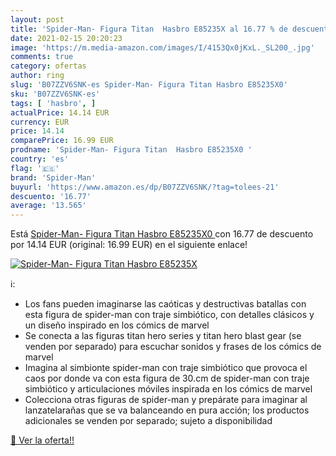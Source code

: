 ```yaml
---
layout: post
title: 'Spider-Man- Figura Titan  Hasbro E85235X al 16.77 % de descuento'
date: 2021-02-15 20:20:23
image: 'https://m.media-amazon.com/images/I/4153Qx0jKxL._SL200_.jpg'
comments: true
category: ofertas
author: ring
slug: 'B07ZZV6SNK-es Spider-Man- Figura Titan Hasbro E85235X0'
sku: 'B07ZZV6SNK-es'
tags: [ 'hasbro', ]
actualPrice: 14.14 EUR
currency: EUR
price: 14.14
comparePrice: 16.99 EUR
prodname: 'Spider-Man- Figura Titan  Hasbro E85235X0 '
country: 'es'
flag: '🇪🇸'
brand: 'Spider-Man'
buyurl: 'https://www.amazon.es/dp/B07ZZV6SNK/?tag=tolees-21'
descuento: '16.77'
average: '13.565'
---
```


Está [Spider-Man- Figura Titan  Hasbro E85235X0 ](https://www.amazon.es/dp/B07ZZV6SNK/?tag=tolees-21) con 16.77 de descuento por 14.14 EUR (original: 16.99 EUR) en el siguiente enlace!

[![Spider-Man- Figura Titan  Hasbro E85235X](https://m.media-amazon.com/images/I/4153Qx0jKxL._SL200_.jpg)](https://www.amazon.es/dp/B07ZZV6SNK/?tag=tolees-21)

ℹ️:

- Los fans pueden imaginarse las caóticas y destructivas batallas con esta figura de spider-man con traje simbiótico, con detalles clásicos y un diseño inspirado en los cómics de marvel
- Se conecta a las figuras titan hero series y titan hero blast gear (se venden por separado) para escuchar sonidos y frases de los cómics de marvel
- Imagina al simbionte spider-man con traje simbiótico que provoca el caos por donde va con esta figura de 30.cm de spider-man con traje simbiótico y articulaciones móviles inspirada en los cómics de marvel
- Colecciona otras figuras de spider-man y prepárate para imaginar al lanzatelarañas que se va balanceando en pura acción; los productos adicionales se venden por separado; sujeto a disponibilidad

[🛒 Ver la oferta!!](https://www.amazon.es/dp/B07ZZV6SNK/?tag=tolees-21)
